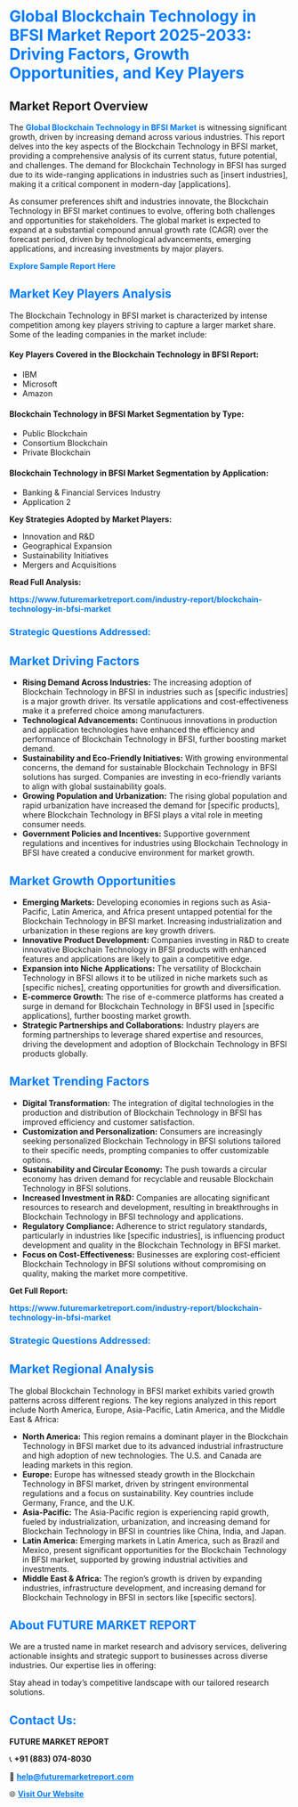 <h1 style="color: #007BFF;">Global Blockchain Technology in BFSI Market Report 2025-2033: Driving Factors, Growth Opportunities, and Key Players</h1>

<section id="overview">
<h2>Market Report Overview</h2>
<p>The <a href="https://www.futuremarketreport.com/industry-report/blockchain-technology-in-bfsi-market" style="color: #007BFF; text-decoration: none;"><strong>Global Blockchain Technology in BFSI Market</strong></a> is witnessing significant growth, driven by increasing demand across various industries. This report delves into the key aspects of the Blockchain Technology in BFSI market, providing a comprehensive analysis of its current status, future potential, and challenges. The demand for Blockchain Technology in BFSI has surged due to its wide-ranging applications in industries such as [insert industries], making it a critical component in modern-day [applications].</p>
<p>As consumer preferences shift and industries innovate, the Blockchain Technology in BFSI market continues to evolve, offering both challenges and opportunities for stakeholders. The global market is expected to expand at a substantial compound annual growth rate (CAGR) over the forecast period, driven by technological advancements, emerging applications, and increasing investments by major players.</p>
</section>

<section id="overview">
<p><a href="https://www.futuremarketreport.com/request-sample/reportId=64025" style="color: #007BFF; text-decoration: none;"><strong>Explore Sample Report Here</strong></a></p>
</section>

<section id="key-players">
<h2 style="color: #007BFF;">Market Key Players Analysis</h2>
<p>The Blockchain Technology in BFSI market is characterized by intense competition among key players striving to capture a larger market share. Some of the leading companies in the market include:</p>
<h4>Key Players Covered in the Blockchain Technology in BFSI Report:</h4>
<ul><li>IBM</li><li>Microsoft</li><li>Amazon</li></ul>
<h4>Blockchain Technology in BFSI Market Segmentation by Type:</h4>
<ul><li>Public Blockchain</li><li>Consortium Blockchain</li><li>Private Blockchain</li></ul>

<h4>Blockchain Technology in BFSI Market Segmentation by Application:</h4>
<ul><li>Banking &amp; Financial Services Industry</li><li>Application 2</li></ul>
<p><strong>Key Strategies Adopted by Market Players:</strong></p>
<ul>
<li>Innovation and R&D</li>
<li>Geographical Expansion</li>
<li>Sustainability Initiatives</li>
<li>Mergers and Acquisitions</li>
</ul>
</section>

<section>
<p><strong>Read Full Analysis: </strong></p><a href="https://www.futuremarketreport.com/industry-report/blockchain-technology-in-bfsi-market" style="color: #007BFF; text-decoration: none;"><strong>https://www.futuremarketreport.com/industry-report/blockchain-technology-in-bfsi-market</strong></a>
<h3 style="color: #007BFF;">Strategic Questions Addressed:</h3>
</section>

<section id="driving-factors">
<h2 style="color: #007BFF;">Market Driving Factors</h2>
<ul>
<li><strong>Rising Demand Across Industries:</strong> The increasing adoption of Blockchain Technology in BFSI in industries such as [specific industries] is a major growth driver. Its versatile applications and cost-effectiveness make it a preferred choice among manufacturers.</li>
<li><strong>Technological Advancements:</strong> Continuous innovations in production and application technologies have enhanced the efficiency and performance of Blockchain Technology in BFSI, further boosting market demand.</li>
<li><strong>Sustainability and Eco-Friendly Initiatives:</strong> With growing environmental concerns, the demand for sustainable Blockchain Technology in BFSI solutions has surged. Companies are investing in eco-friendly variants to align with global sustainability goals.</li>
<li><strong>Growing Population and Urbanization:</strong> The rising global population and rapid urbanization have increased the demand for [specific products], where Blockchain Technology in BFSI plays a vital role in meeting consumer needs.</li>
<li><strong>Government Policies and Incentives:</strong> Supportive government regulations and incentives for industries using Blockchain Technology in BFSI have created a conducive environment for market growth.</li>
</ul>
</section>

<section id="growth-opportunities">
<h2 style="color: #007BFF;">Market Growth Opportunities</h2>
<ul>
<li><strong>Emerging Markets:</strong> Developing economies in regions such as Asia-Pacific, Latin America, and Africa present untapped potential for the Blockchain Technology in BFSI market. Increasing industrialization and urbanization in these regions are key growth drivers.</li>
<li><strong>Innovative Product Development:</strong> Companies investing in R&D to create innovative Blockchain Technology in BFSI products with enhanced features and applications are likely to gain a competitive edge.</li>
<li><strong>Expansion into Niche Applications:</strong> The versatility of Blockchain Technology in BFSI allows it to be utilized in niche markets such as [specific niches], creating opportunities for growth and diversification.</li>
<li><strong>E-commerce Growth:</strong> The rise of e-commerce platforms has created a surge in demand for Blockchain Technology in BFSI used in [specific applications], further boosting market growth.</li>
<li><strong>Strategic Partnerships and Collaborations:</strong> Industry players are forming partnerships to leverage shared expertise and resources, driving the development and adoption of Blockchain Technology in BFSI products globally.</li>
</ul>
</section>

<section id="trending-factors">
<h2 style="color: #007BFF;">Market Trending Factors</h2>
<ul>
<li><strong>Digital Transformation:</strong> The integration of digital technologies in the production and distribution of Blockchain Technology in BFSI has improved efficiency and customer satisfaction.</li>
<li><strong>Customization and Personalization:</strong> Consumers are increasingly seeking personalized Blockchain Technology in BFSI solutions tailored to their specific needs, prompting companies to offer customizable options.</li>
<li><strong>Sustainability and Circular Economy:</strong> The push towards a circular economy has driven demand for recyclable and reusable Blockchain Technology in BFSI solutions.</li>
<li><strong>Increased Investment in R&D:</strong> Companies are allocating significant resources to research and development, resulting in breakthroughs in Blockchain Technology in BFSI technology and applications.</li>
<li><strong>Regulatory Compliance:</strong> Adherence to strict regulatory standards, particularly in industries like [specific industries], is influencing product development and quality in the Blockchain Technology in BFSI market.</li>
<li><strong>Focus on Cost-Effectiveness:</strong> Businesses are exploring cost-efficient Blockchain Technology in BFSI solutions without compromising on quality, making the market more competitive.</li>
</ul>
</section>

<section>
<p><strong>Get Full Report: </strong></p><a href="https://www.futuremarketreport.com/industry-report/blockchain-technology-in-bfsi-market" style="color: #007BFF; text-decoration: none;"><strong>https://www.futuremarketreport.com/industry-report/blockchain-technology-in-bfsi-market</strong></a>
<h3 style="color: #007BFF;">Strategic Questions Addressed:</h3>
</section>


<section id="regional-analysis">
<h2 style="color: #007BFF;">Market Regional Analysis</h2>
<p>The global Blockchain Technology in BFSI market exhibits varied growth patterns across different regions. The key regions analyzed in this report include North America, Europe, Asia-Pacific, Latin America, and the Middle East & Africa:</p>
<ul>
<li><strong>North America:</strong> This region remains a dominant player in the Blockchain Technology in BFSI market due to its advanced industrial infrastructure and high adoption of new technologies. The U.S. and Canada are leading markets in this region.</li>
<li><strong>Europe:</strong> Europe has witnessed steady growth in the Blockchain Technology in BFSI market, driven by stringent environmental regulations and a focus on sustainability. Key countries include Germany, France, and the U.K.</li>
<li><strong>Asia-Pacific:</strong> The Asia-Pacific region is experiencing rapid growth, fueled by industrialization, urbanization, and increasing demand for Blockchain Technology in BFSI in countries like China, India, and Japan.</li>
<li><strong>Latin America:</strong> Emerging markets in Latin America, such as Brazil and Mexico, present significant opportunities for the Blockchain Technology in BFSI market, supported by growing industrial activities and investments.</li>
<li><strong>Middle East & Africa:</strong> The region’s growth is driven by expanding industries, infrastructure development, and increasing demand for Blockchain Technology in BFSI in sectors like [specific sectors].</li>
</ul>
</section>

<footer>
<h2 style="color: #007BFF;">About FUTURE MARKET REPORT</h2>
<p>We are a trusted name in market research and advisory services, delivering actionable insights and strategic support to businesses across diverse industries. Our expertise lies in offering:</p>

<p>Stay ahead in today’s competitive landscape with our tailored research solutions.</p>

<h2 style="color: #007BFF;">Contact Us:</h2>
<p><strong>FUTURE MARKET REPORT</strong></p>
<p>📞 <strong>+91 (883) 074-8030</strong></p>
<p>📧 <strong><a href="mailto:help@futuremarketreport.com" style="color: #007BFF;">help@futuremarketreport.com</a></strong></p>
<p>🌐 <strong><a href="https://www.futuremarketreport.com/" style="color: #007BFF;">Visit Our Website</a></strong></p>
</footer>